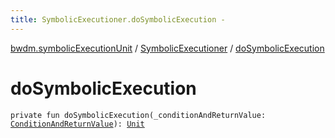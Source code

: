 ```yaml
---
title: SymbolicExecutioner.doSymbolicExecution - 
---
```


[bwdm.symbolicExecutionUnit](../index.html) / [SymbolicExecutioner](index.html) / [doSymbolicExecution](./do-symbolic-execution.html)

# doSymbolicExecution

`private fun doSymbolicExecution(_conditionAndReturnValue: `[`ConditionAndReturnValue`](../../bwdm.information-store/-condition-and-return-value-list/-condition-and-return-value/index.html)`): `[`Unit`](https://kotlinlang.org/api/latest/jvm/stdlib/kotlin/-unit/index.html)